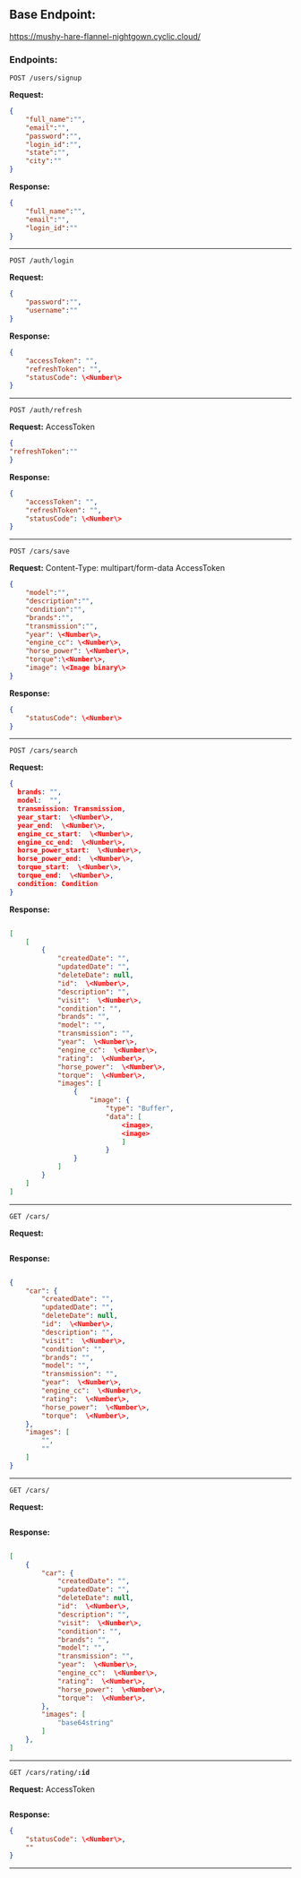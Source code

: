 ## Base Endpoint:
https://mushy-hare-flannel-nightgown.cyclic.cloud/

### Endpoints:

<code>POST /users/signup</code>

<strong>Request:</strong>

```json
{
	"full_name":"",
	"email":"",
	"password":"",
	"login_id":"",
	"state":"",
	"city":""
}
```



<Strong>Response:</Strong>

```json
{
	"full_name":"",
	"email":"",
	"login_id":""
}
```
<hr>

<code>POST /auth/login</code>

<strong>Request:</strong>
```json
{
	"password":"",
	"username":""
}
```
<Strong>Response:</Strong>
```json
{
	"accessToken": "",
	"refreshToken": "",
	"statusCode": \<Number\>
}
```
<hr>

<code>POST /auth/refresh</code>

<strong>Request:</strong>
AccessToken
```json
{
"refreshToken":""
}
```
<Strong>Response:</Strong>
```json
{
	"accessToken": "",
	"refreshToken": "",
	"statusCode": \<Number\>
}
```
<hr>

<code>POST /cars/save</code>

<strong>Request:</strong>
Content-Type: multipart/form-data
AccessToken
```json
{
	"model":"",
	"description":"",
	"condition":"",
	"brands":"",
	"transmission":"",
	"year": \<Number\>,
	"engine_cc": \<Number\>,
	"horse_power": \<Number\>,
	"torque":\<Number\>,
	"image": \<Image binary\>
}
```
<Strong>Response:</Strong>
```json
{
	"statusCode": \<Number\>
}
```
<hr>

<code>POST /cars/search</code>

<strong>Request:</strong>
```json
{
  brands: "",
  model:  "",
  transmission: Transmission,
  year_start:  \<Number\>,
  year_end:  \<Number\>,
  engine_cc_start:  \<Number\>,
  engine_cc_end:  \<Number\>,
  horse_power_start:  \<Number\>,
  horse_power_end:  \<Number\>,
  torque_start:  \<Number\>,
  torque_end:  \<Number\>,
  condition: Condition
}
```
<Strong>Response:</Strong>
```json

[
	[
		{
			"createdDate": "",
			"updatedDate": "",
			"deleteDate": null,
			"id":  \<Number\>,
			"description": "",
			"visit":  \<Number\>,
			"condition": "",
			"brands": "",
			"model": "",
			"transmission": "",
			"year":  \<Number\>,
			"engine_cc":  \<Number\>,
			"rating":  \<Number\>,
			"horse_power":  \<Number\>,
			"torque":  \<Number\>,
			"images": [
				{
					"image": {
						"type": "Buffer",
						"data": [
							<image>,
							<image>
							]
						}
				}
			]
		}
	]
]

```
<hr>

<code>GET /cars/<strong><id></strong></code>

<strong>Request:</strong>
```json

```
<Strong>Response:</Strong>
```json

{
	"car": {
		"createdDate": "",
		"updatedDate": "",
		"deleteDate": null,
		"id":  \<Number\>,
		"description": "",
		"visit":  \<Number\>,
		"condition": "",
		"brands": "",
		"model": "",
		"transmission": "",
		"year":  \<Number\>,
		"engine_cc":  \<Number\>,
		"rating":  \<Number\>,
		"horse_power":  \<Number\>,
		"torque":  \<Number\>,
	},
	"images": [
		"",
		""
	]
}

```
<hr>

<code>GET /cars/ </code>

<strong>Request:</strong>
```json

```
<Strong>Response:</Strong>
```json

[
	{
		"car": {
			"createdDate": "",
			"updatedDate": "",
			"deleteDate": null,
			"id":  \<Number\>,
			"description": "",
			"visit":  \<Number\>,
			"condition": "",
			"brands": "",
			"model": "",
			"transmission": "",
			"year":  \<Number\>,
			"engine_cc":  \<Number\>,
			"rating":  \<Number\>,
			"horse_power":  \<Number\>,
			"torque":  \<Number\>,
		},
		"images": [
			"base64string"
		]
	},
]
```
<hr>

<code>GET /cars/rating/<strong>:id</strong></code>

<strong>Request:</strong>
AccessToken
```json
```
<Strong>Response:</Strong>
```json
{
	"statusCode": \<Number\>,
	""
}
```
<hr>
